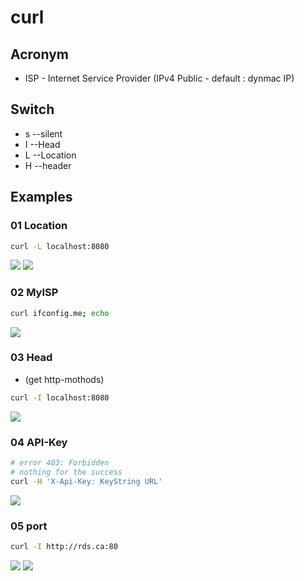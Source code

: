 # curl

## Acronym
* ISP - Internet Service Provider (IPv4 Public - default : dynmac IP)

## Switch
- s --silent
- I --Head
- L --Location
- H --header

## Examples
### 01 Location
````bash
curl -L localhost:8080
````
[<img src="https://i.imgur.com/1xPplP1.png">](https://i.imgur.com/1xPplP1.png)
[<img src="https://i.imgur.com/2hI7PiV.png">](https://i.imgur.com/2hI7PiV.png)

### 02 MyISP
````bash
curl ifconfig.me; echo
````
[<img src="https://i.imgur.com/HRMqgUR.png">](https://i.imgur.com/HRMqgUR.png)

### 03 Head
* (get http-mothods)
````bash
curl -I localhost:8080
````
[<img src="https://i.imgur.com/fxOIlRI.png">](https://i.imgur.com/fxOIlRI.png)

### 04 API-Key
````bash
# error 403: Forbidden
# nothing for the success
curl -H 'X-Api-Key: KeyString URL'
````
[<img src="https://i.imgur.com/BlXOHlL.png">](https://i.imgur.com/BlXOHlL.png)

### 05 port
````bash
curl -I http://rds.ca:80
````
[<img src="https://i.imgur.com/sbnmUNg.png">](https://i.imgur.com/sbnmUNg.png)
[<img src="https://i.imgur.com/vBu15ds.png">](https://i.imgur.com/vBu15ds.png)
